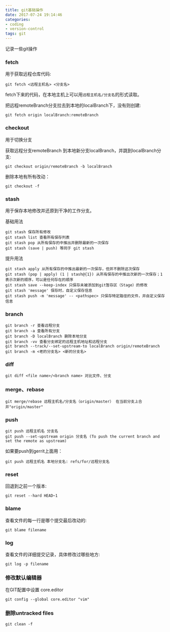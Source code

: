 ```yaml
---
title: git基础操作
date: 2017-07-24 19:14:46
categories:
- coding
- version-control
tags: git
---
```

记录一些git操作

### fetch

用于获取远程仓库代码:

```
git fetch <远程主机名> <分支名>
```

fetch下来的代码，在本地主机上可以用`远程主机名/分支名`的形式读取。
<!--more-->
把远程remoteBranch分支拉去到本地的localBranch下，没有则创建: 
```
git fetch origin localBranch:remoteBranch
```

### checkout

用于切换分支 

获取远程分支remoteBranch 到本地新分支localBranch，并跳到localBranch分支:
```
git checkout origin/remoteBranch -b localBranch
```

删除本地有所有改动：
```
git checkout -f
```

### stash

用于保存本地修改并还原到干净的工作分支。

基础用法
```
git stash 保存所有修改
git stash list 查看所有保存列表
git stash pop 从所有保存的中推出并删除最新的一次保存
git stash (save | push) 等同于 git stash
```

提升用法
```
git stash apply 从所有保存的中推出最新的一次保存，但并不删除这次保存
git stash (pop | apply) (1 | stash@{1}) 从所有保存的中推出次新的一次保存；1表示次新的顺序，可以是任何存在的顺序
git stash save --keep-index 只保存未被添加到git暂存区（Stage）的修改
git stash 'message' 保存时，自定义保存信息
git stash push -m 'message' -- <pathspec> 只保存特定路径的文件，并自定义保存信息
```

### branch
```
git branch -r 查看远程分支
git branch -a 查看所有分支
git branch -D localBranch 删除本地分支
git branch -vv 查看分支绑定的远程主机地址和远程分支
git branch --track/--set-upstream-to localBranch origin/remoteBranch
git branch -m <老的分支名> <新的分支名>
```

### diff
```
git diff <file name>/<branch name> 对比文件、分支
```

### merge、rebase
```
git merge/rebase 远程主机名/分支名（origin/master） 在当前分支上合并"origin/master"
```

### push
```
git push 远程主机名 分支名
git push --set-upstream origin 分支名 (To push the current branch and set the remote as upstream)
```
如果要push到gerrit上面用：
```
git push 远程主机名 本地分支名: refs/for/远程分支名
```

### reset
回退到之前一个版本:
```
git reset --hard HEAD~1
```

### blame
查看文件的每一行是哪个提交最后改动的:
```
git blame filename
```

### log 
查看文件的详细提交记录，具体修改过哪些地方:
```
git log -p filename
```

### 修改默认编辑器

在GIT配置中设置 core.editor
```
git config --global core.editor "vim"
```

### 删除untracked files

`git clean -f`